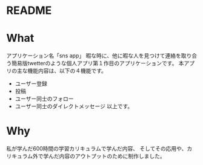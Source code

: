 # README

# What
アプリケーション名「sns app」
暇な時に、他に暇な人を見つけて連絡を取り合う簡易版twetterのような個人アプリ第１作目のアプリケーションです。
本アプリの主な機能内容は、以下の４機能です。
- ユーザー登録
- 投稿
- ユーザー同士のフォロー
- ユーザー同士のダイレクトメッセージ
以上です。

# Why
私が学んだ600時間の学習カリキュラムで学んだ内容、
そしてその応用や、カリキュラム外で学んだ内容のアウトプットのために制作しました。

